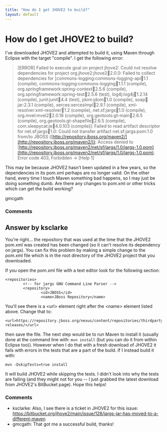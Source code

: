 ```yaml
---
title: "How do I get JHOVE2 to build?"
layout: default
---
```

How do I get JHOVE2 to build?
=====================
I've downloaded JHOVE2 and attempted to build it, using Maven through
Eclipse with the target "compile". I get the following error:

> [ERROR] Failed to execute goal on project jhove2: Could not resolve
> dependencies for project org.jhove2:jhove2:jar:2.0.0: Failed to
> collect dependencies for [commons-logging:commons-logging-api:jar:1.1
> (compile), commons-logging:commons-logging:jar:1.1.1 (compile),
> org.springframework:spring-context:jar:2.5.6 (compile),
> org.springframework:spring-test:jar:2.5.6 (test),
> log4j:log4j:jar:1.2.14 (compile), junit:junit:jar:4.4 (test),
> jdom:jdom:jar:1.0 (compile), soap:soap:jar:2.3.1 (compile),
> xerces:xercesImpl:jar:2.9.1 (compile),
> xml-resolver:xml-resolver:jar:1.2 (compile), net.sf:jargs:jar:1.0
> (compile), org.mvel:mvel2:jar:2.0.18 (compile),
> org.geotools:gt-main:jar:2.6.5 (compile),
> org.geotools:gt-shapefile:jar:2.6.5 (compile),
> com.sleepycat:je:jar:4.0.103 (compile)]: Failed to read artifact
> descriptor for net.sf:jargs:jar:1.0: Could not transfer artifact
> net.sf:jargs:pom:1.0 from/to JBOSS
> ([http://repository.jboss.org/maven2/](http://repository.jboss.org/maven2/)):
> Access denied to
> [http://repository.jboss.org/maven2/net/sf/jargs/1.0/jargs-1.0.pom](http://repository.jboss.org/maven2/net/sf/jargs/1.0/jargs-1.0.pom).
> Error code 403, Forbidden -\> [Help 1]

This may be because JHOVE2 hasn't been updated in a few years, so the
dependencies in its pom.xml perhaps are no longer valid. On the other
hand, every time I touch Maven something bad happens, so I may just be
doing something dumb. Are there any changes to pom.xml or other tricks
which can get the build working?

gmcgath

### Comments ###


Answer by ksclarke
----------------
You're right... the repository that was used at the time that the JHOVE2
pom.xml was created has been changed (so it can't resolve its dependency
on jargs). You can fix this problem by making a simple change to the
pom.xml file which is in the root directory of the JHOVE2 project that
you downloaded.

If you open the pom.xml file with a text editor look for the following
section:

    <repositories>
            <!-- for jargs GNU Command Line Parser -->
            <repository>
                    <id>JBOSS</id>
                    <name>JBoss Repository</name>

You'll see there is a \<url\> element right after the \<name\> element
listed above. Change that to:

    <url>https://repository.jboss.org/nexus/content/repositories/thirdparty-releases/</url>

then save the file. The next step would be to run Maven to install it
(usually done at the command line with: `mvn install` (but you can do it
from within Eclipse too)). However when I do that with a fresh download
of JHOVE2 it fails with errors in the tests that are a part of the
build. If I instead build it with:

    mvn -DskipTests=true install

It will build JHOVE2 while skipping the tests. I didn't look into why
the tests are failing (and they might not for you -- I just grabbed the
latest download from JHOVE2's BitBucket page). Hope this helps!

### Comments ###
* ksclarke: Also, I see there is a ticket in JHOVE2 for this issue:
https://bitbucket.org/jhove2/main/issue/128/jargs-jar-has-moved-to-a-different-maven
* gmcgath: That got me a successful build, thanks!

